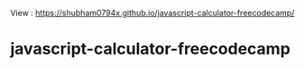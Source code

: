 View :  https://shubham0794x.github.io/javascript-calculator-freecodecamp/

# javascript-calculator-freecodecamp

